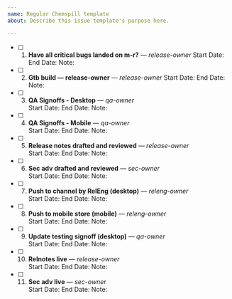 ```yaml
---
name: Regular Chemspill template
about: Describe this issue template's purpose here.

---
```


- [ ] 1. **Have all critical bugs landed on m-r?** — *release-owner* 
Start Date: 
End Date: 
Note:

- [ ] 2. **Gtb build —** **release-owner** — *release-owner* 
Start Date: 
End Date: 
Note:

- [ ] 3. **QA Signoffs - Desktop** — *qa-owner*  
Start Date: 
End Date: 
Note:

- [ ] 4. **QA Signoffs - Mobile** — *qa-owner*  
Start Date: 
End Date: 
Note:

- [ ] 5. **Release notes drafted and reviewed** — *release-owner*  
Start Date: 
End Date: 
Note:

- [ ] 6. **Sec adv drafted and reviewed** — *sec-owner*   
Start Date: 
End Date: 
Note:

- [ ] 7. **Push to channel by RelEng (desktop)** — *releng-owner*  
Start Date: 
End Date: 
Note:

- [ ] 8. **Push to mobile store (mobile)** — *releng-owner*  
Start Date: 
End Date: 
Note:

- [ ] 9. **Update testing signoff (desktop)** — *qa-owner*  
Start Date: 
End Date: 
Note:

- [ ] 10. **Relnotes live** — *release-owner*  
Start Date: 
End Date: 
Note:

- [ ] 11. **Sec adv live** — *sec-owner*  
Start Date: 
End Date: 
Note:
